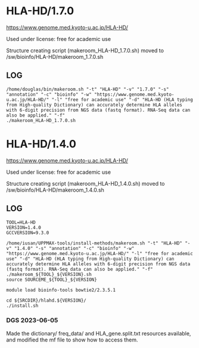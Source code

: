HLA-HD/1.7.0
========================

<https://www.genome.med.kyoto-u.ac.jp/HLA-HD/>

Used under license:
free for academic use


Structure creating script (makeroom_HLA-HD_1.7.0.sh) moved to /sw/bioinfo/HLA-HD/makeroom_1.7.0.sh

LOG
---

    /home/douglas/bin/makeroom.sh "-t" "HLA-HD" "-v" "1.7.0" "-s" "annotation" "-c" "bioinfo" "-w" "https://www.genome.med.kyoto-u.ac.jp/HLA-HD/" "-l" "free for academic use" "-d" "HLA-HD (HLA typing from High-quality Dictionary) can accurately determine HLA alleles with 6-digit precision from NGS data (fastq format). RNA-Seq data can also be applied." "-f"
    ./makeroom_HLA-HD_1.7.0.sh
HLA-HD/1.4.0
========================

<https://www.genome.med.kyoto-u.ac.jp/HLA-HD/>

Used under license:
free for academic use


Structure creating script (makeroom_HLA-HD_1.4.0.sh) moved to /sw/bioinfo/HLA-HD/makeroom_1.4.0.sh

LOG
---


    TOOL=HLA-HD
    VERSION=1.4.0
    GCCVERSION=9.3.0

    /home/iusan/UPPMAX-tools/install-methods/makeroom.sh "-t" "HLA-HD" "-v" "1.4.0" "-s" "annotation" "-c" "bioinfo" "-w" "https://www.genome.med.kyoto-u.ac.jp/HLA-HD/" "-l" "free for academic use" "-d" "HLA-HD (HLA typing from High-quality Dictionary) can accurately determine HLA alleles with 6-digit precision from NGS data (fastq format). RNA-Seq data can also be applied." "-f"
    ./makeroom_${TOOL}_${VERSION}.sh
    source SOURCEME_${TOOL}_${VERSION}

    module load bioinfo-tools bowtie2/2.3.5.1

    cd ${SRCDIR}/hlahd.${VERSION}/
    ./install.sh


### DGS 2023-06-05

Made the dictionary/ freq_data/ and HLA_gene.split.txt resources available, and modified the mf file to show how to access them.
